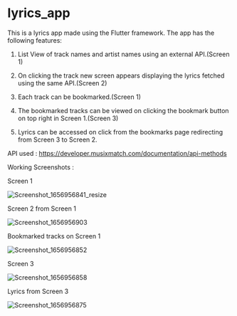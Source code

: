 # lyrics_app

This is a lyrics app made using the Flutter framework. The app has the following features:

1. List View of track names and artist names using an external API.(Screen 1)

2. On clicking the track new screen appears displaying the lyrics fetched using the same API.(Screen 2)

3. Each track can be bookmarked.(Screen 1)

4. The bookmarked tracks can be viewed on clicking the bookmark button on top right in Screen 1.(Screen 3)

5. Lyrics can be accessed on click from the bookmarks page redirecting from Screen 3 to Screen 2.

API used : https://developer.musixmatch.com/documentation/api-methods

Working Screenshots : 

Screen 1

![Screenshot_1656956841_resize](https://user-images.githubusercontent.com/58652333/177275617-5ee5d6d7-25f7-482c-afb3-b0aba2db6a38.png)

Screen 2 from Screen 1

![Screenshot_1656956903](https://user-images.githubusercontent.com/58652333/177273628-bffbeca9-c487-433f-9305-f8b78b7f3c8b.png)

Bookmarked tracks on Screen 1

![Screenshot_1656956852](https://user-images.githubusercontent.com/58652333/177273726-46166381-9807-4eac-b4de-3e6b1c4ba519.png)

Screen 3

![Screenshot_1656956858](https://user-images.githubusercontent.com/58652333/177273766-27646880-dc51-462d-8878-b602c35bf237.png)

Lyrics from Screen 3

![Screenshot_1656956875](https://user-images.githubusercontent.com/58652333/177273899-58a007e2-123f-4c3a-b1a7-b7c6aa33013f.png)



